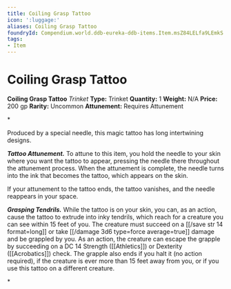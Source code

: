 ```yaml
---
title: Coiling Grasp Tattoo
icon: ':luggage:'
aliases: Coiling Grasp Tattoo
foundryId: Compendium.world.ddb-eureka-ddb-items.Item.msZ84LELfa9LEmkS
tags:
- Item
---
```


# Coiling Grasp Tattoo

**Coiling Grasp Tattoo**
_Trinket_
**Type:** Trinket
**Quantity:** 1
**Weight:** N/A
**Price:** 200 gp
**Rarity:** Uncommon
**Attunement:** Requires Attunement

*<p>Produced by a special needle, this magic tattoo has long intertwining designs.

***Tattoo Attunement.*** To attune to this item, you hold the needle to your skin where you want the tattoo to appear, pressing the needle there throughout the attunement process. When the attunement is complete, the needle turns into the ink that becomes the tattoo, which appears on the skin.

If your attunement to the tattoo ends, the tattoo vanishes, and the needle reappears in your space.

***Grasping Tendrils.*** While the tattoo is on your skin, you can, as an action, cause the tattoo to extrude into inky tendrils, which reach for a creature you can see within 15 feet of you. The creature must succeed on a [[/save str 14 format=long]] or take  [[/damage 3d6 type=force average=true]] damage and be grappled by you. As an action, the creature can escape the grapple by succeeding on a DC 14 Strength ([[Athletics]]) or Dexterity ([[Acrobatics]]) check. The grapple also ends if you halt it (no action required), if the creature is ever more than 15 feet away from you, or if you use this tattoo on a different creature.</p>*